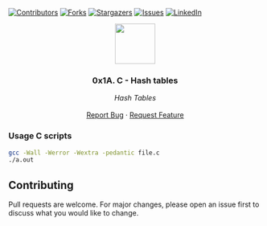 [![Contributors][contributors-shield]][contributors-url]
[![Forks][forks-shield]][forks-url]
[![Stargazers][stars-shield]][stars-url]
[![Issues][issues-shield]][issues-url]
[![LinkedIn][linkedin-shield]][linkedin-url]


<p align="center">
  <img src="https://www.beermoneyforum.com/blog/wp-content/uploads/2019/04/c-programming-language.png" width="80" height="80">
  <h3 align="center">0x1A. C - Hash tables</h3>

  <p align="center">
        <em>Hash Tables</em>
    <br /><br />
    <a href="https://github.com/fredhii/holbertonschool-low_level_programming/issues">Report Bug</a>
    ·
    <a href="https://github.com/fredhii/holbertonschool-low_level_programming/issues">Request Feature</a>
  </p>
</p>


### Usage C scripts
```sh
gcc -Wall -Werror -Wextra -pedantic file.c
./a.out
```

## Contributing
Pull requests are welcome. For major changes, please open an issue first to discuss what you would like to change.



[contributors-shield]: https://img.shields.io/github/contributors/fredhii/holbertonschool-higher_level_programming?style=flat-square
[contributors-url]: https://github.com/fredhii/holbertonschool-higher_level_programming/graphs/contributors
[forks-shield]: https://img.shields.io/github/forks/fredhii/holbertonschool-higher_level_programming.svg?style=flat-square
[forks-url]: https://github.com/fredhii/holbertonschool-higher_level_programming/network/members
[stars-shield]: https://img.shields.io/github/stars/fredhii/holbertonschool-higher_level_programming.svg?style=flat-square
[stars-url]: https://github.com/fredhii/holbertonschool-higher_level_programming/stargazers
[issues-shield]: https://img.shields.io/github/issues/fredhii/holbertonschool-higher_level_programming?style=flat-square
[issues-url]: https://github.com/fredhii/holbertonschool-higher_level_programming/issues
[linkedin-shield]: https://img.shields.io/badge/-LinkedIn-black.svg?style=flat-square&logo=linkedin&colorB=555
[linkedin-url]: https://linkedin.com/in/fredhii
